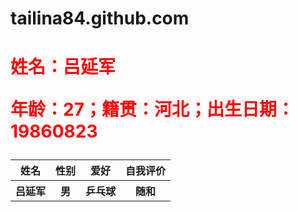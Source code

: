 tailina84.github.com
====================
<!doctype html>
<html>  
    <head>
        <meta charset="UTF-8">
        <title>个人艺术网</title>
    </head>
    <body>
        <h1 style="color: red;">姓名：吕延军</h>
        <p>年龄：27；籍贯：河北；出生日期：19860823</p>
        <table>
            <tr>
                <th>姓名</th>
                <th>性别</th>
                <th>爱好</th>
                <th>自我评价</th>
            </tr>
             <tr>
                <th>吕延军</th>
                <th>男</th>
                <th>乒乓球</th>
                <th>随和</th>
            </tr>
        </table>
     </body>
</html>

